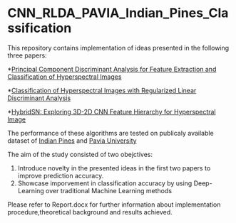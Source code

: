 # CNN_RLDA_PAVIA_Indian_Pines_Classification
This repository contains implementation of ideas presented in the following three papers:
 
 *[Principal Component Discriminant Analysis for Feature Extraction and Classification of Hyperspectral Images](https://ieeexplore.ieee.org/abstract/document/6802535)
 
 *[Classification of Hyperspectral Images with Regularized Linear Discriminant Analysis](https://ieeexplore.ieee.org/document/4786582)
 
 *[HybridSN: Exploring 3D-2D CNN Feature Hierarchy for Hyperspectral Image](https://arxiv.org/abs/1902.06701)
 
 The performance of these algorithms are tested on publicaly available dataset of [Indian Pines](http://www.ehu.eus/ccwintco/uploads/2/22/Indian_pines.mat) and [Pavia University](http://www.ehu.eus/ccwintco/uploads/e/ee/PaviaU.mat)
 
 The aim of the study consisted of two obejctives:
 1. Introduce novelty in the presented ideas in the first two papers to improve prediction accuracy.
 2. Showcase imporvement in classification accuracy by using Deep-Learning over traditional Machine Learning methods

Please refer to Report.docx for further information about implementation procedure,theoretical background and results achieved.

